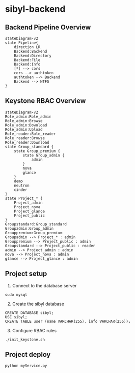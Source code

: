# sibyl-backend

## Backend Pipeline Overview

```mermaid
stateDiagram-v2
state Pipeline{
    direction LR
	Backend:Backend
    Backend:Directory
    Backend:File
    Backend:Info
    [*] --> cors
    cors --> authtoken
    authtoken --> Backend
    Backend --> NTFS
}
```

## Keystone RBAC Overview

```mermaid
stateDiagram-v2
Role_admin:Role_admin
Role_admin:Browse
Role_admin:Download
Role_admin:Upload
Role_reader:Role_reader
Role_reader:Browse
Role_reader:Download
state Group_standard {
    state Group_premium {
        state Group_admin {
            admin
        }
        nova
        glance
    }
    demo
    neutron
    cinder
}
state Project_* {
	Project_admin
	Project_nova
	Project_glance
	Project_public
}
Groupstandard:Group_standard
Groupadmin:Group_admin
Grouppremium:Group_premium
Groupadmin --> Project_* : admin
Grouppremium --> Project_public : admin
Groupstandard --> Project_public : reader
admin --> Project_admin : admin
nova --> Project_nova : admin
glance --> Project_glance : admin
```

## Project setup

1. Connect to the database server

```
sudo mysql
```

2. Create the sibyl database

```
CREATE DATABASE sibyl;
USE sibyl;
CREATE TABLE user (name VARCHAR(255), info VARCHAR(255));
```

3. Configure RBAC rules

```
./init_keystone.sh
```

## Project deploy

```
python myService.py
```

